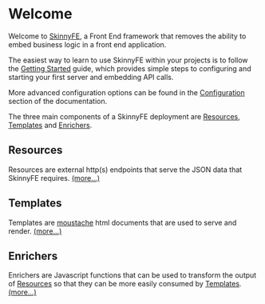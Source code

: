 # Welcome

Welcome to [SkinnyFE](../), a Front End framework that removes the ability to embed business logic in a front end application.

The easiest way to learn to use SkinnyFE within your projects is to follow the [Getting Started](GettingStarted) guide,
which provides simple steps to configuring and starting your first server and embedding API calls.

More advanced configuration options can be found in the [Configuration](Configuration) section of the documentation.

The three main components of a SkinnyFE deployment are [Resources](Resources), [Templates](Templates) and [Enrichers](Enrichers).  

## Resources
Resources are external http(s) endpoints that serve the JSON data that SkinnyFE requires. [(more...)](Resources)

## Templates
Templates are [moustache](https://mustache.github.io/) html documents that are used to serve and render. [(more...)](Templates)

## Enrichers
Enrichers are Javascript functions that can be used to transform the output of [Resources](Resources) so that they
can be more easily consumed by [Templates](Templates). [(more...)](Enrichers)
